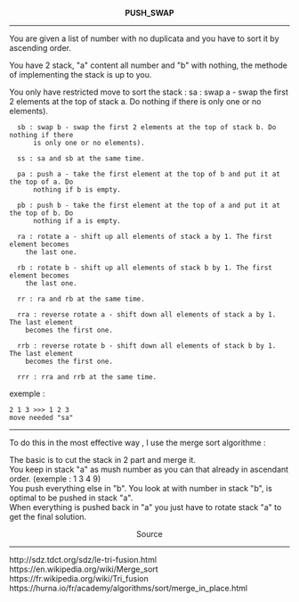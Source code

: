 **<p align="center">PUSH_SWAP<p/>**
<hr/>
You are given a list of number with no duplicata and you have to sort it by ascending order.

You have 2 stack, "a" content all number and "b" with nothing, the methode of implementing the stack is up to you. 

You only have restricted move to sort the stack :
      sa : swap a - swap the first 2 elements at the top of stack a. Do nothing if there
          is only one or no elements).
          
      sb : swap b - swap the first 2 elements at the top of stack b. Do nothing if there
          is only one or no elements).
          
      ss : sa and sb at the same time.
      
      pa : push a - take the first element at the top of b and put it at the top of a. Do
          nothing if b is empty.
          
      pb : push b - take the first element at the top of a and put it at the top of b. Do
          nothing if a is empty.
          
      ra : rotate a - shift up all elements of stack a by 1. The first element becomes
        the last one.
        
      rb : rotate b - shift up all elements of stack b by 1. The first element becomes
        the last one.
        
      rr : ra and rb at the same time.
      
      rra : reverse rotate a - shift down all elements of stack a by 1. The last element
        becomes the first one.
        
      rrb : reverse rotate b - shift down all elements of stack b by 1. The last element
        becomes the first one.
        
      rrr : rra and rrb at the same time.

exemple : 
    
    2 1 3 >>> 1 2 3 
    move needed "sa" 
-----------------------------------------------------------------------------------------------------------------------------

To do this in the most effective way , I use the merge sort algorithme : 

The basic is to cut the stack in 2 part and merge it.<br/>
You keep in stack "a" as mush number as you can that already in ascendant order. (exemple : 1 3 4 9)<br/>
You push everything else in "b". 
You look at with number in stack "b", is optimal to be pushed in stack "a".<br/>
When everything is pushed back in "a" you just have to rotate stack "a" to get the final solution.<br/>

<p align="center">Source<p/>
<hr/>
http://sdz.tdct.org/sdz/le-tri-fusion.html<br/>
https://en.wikipedia.org/wiki/Merge_sort<br/>
https://fr.wikipedia.org/wiki/Tri_fusion<br/>
https://hurna.io/fr/academy/algorithms/sort/merge_in_place.html<br/>
